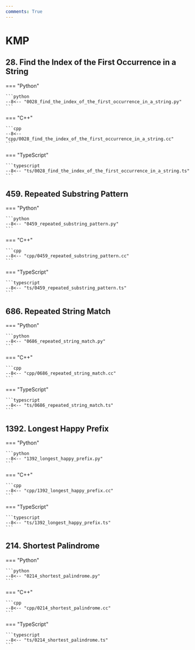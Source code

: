 ```yaml
---
comments: True
---
```


# KMP

## 28. Find the Index of the First Occurrence in a String

=== "Python"

    ```python
    --8<-- "0028_find_the_index_of_the_first_occurrence_in_a_string.py"
    ```

=== "C++"

    ```cpp
    --8<-- "cpp/0028_find_the_index_of_the_first_occurrence_in_a_string.cc"
    ```

=== "TypeScript"

    ```typescript
    --8<-- "ts/0028_find_the_index_of_the_first_occurrence_in_a_string.ts"
    ```

## 459. Repeated Substring Pattern

=== "Python"

    ```python
    --8<-- "0459_repeated_substring_pattern.py"
    ```

=== "C++"

    ```cpp
    --8<-- "cpp/0459_repeated_substring_pattern.cc"
    ```

=== "TypeScript"

    ```typescript
    --8<-- "ts/0459_repeated_substring_pattern.ts"
    ```

## 686. Repeated String Match

=== "Python"

    ```python
    --8<-- "0686_repeated_string_match.py"
    ```

=== "C++"

    ```cpp
    --8<-- "cpp/0686_repeated_string_match.cc"
    ```

=== "TypeScript"

    ```typescript
    --8<-- "ts/0686_repeated_string_match.ts"
    ```

## 1392. Longest Happy Prefix

=== "Python"

    ```python
    --8<-- "1392_longest_happy_prefix.py"
    ```

=== "C++"

    ```cpp
    --8<-- "cpp/1392_longest_happy_prefix.cc"
    ```

=== "TypeScript"

    ```typescript
    --8<-- "ts/1392_longest_happy_prefix.ts"
    ```

## 214. Shortest Palindrome

=== "Python"

    ```python
    --8<-- "0214_shortest_palindrome.py"
    ```

=== "C++"

    ```cpp
    --8<-- "cpp/0214_shortest_palindrome.cc"
    ```

=== "TypeScript"

    ```typescript
    --8<-- "ts/0214_shortest_palindrome.ts"
    ```
